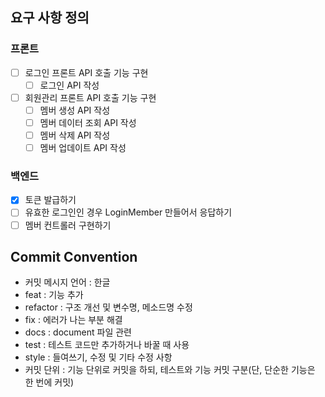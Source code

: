 ## 요구 사항 정의
### 프론트
- [ ] 로그인 프론트 API 호출 기능 구현
    - [ ] 로그인 API 작성
      
- [ ] 회원관리 프론트 API 호출 기능 구현
    - [ ] 멤버 생성 API 작성
    - [ ] 멤버 데이터 조회 API 작성
    - [ ] 멤버 삭제 API 작성
    - [ ] 멤버 업데이트 API 작성
    
### 백엔드
- [x] 토큰 발급하기
- [ ] 유효한 로그인인 경우 LoginMember 만들어서 응답하기
- [ ] 멤버 컨트롤러 구현하기

## Commit Convention
- 커밋 메시지 언어 : 한글
- feat : 기능 추가
- refactor : 구조 개선 및 변수명, 메소드명 수정
- fix : 에러가 나는 부분 해결
- docs : document 파일 관련
- test : 테스트 코드만 추가하거나 바꿀 때 사용
- style : 들여쓰기, 수정 및 기타 수정 사항
- 커밋 단위 : 기능 단위로 커밋을 하되, 테스트와 기능 커밋 구분(단, 단순한 기능은 한 번에 커밋)
